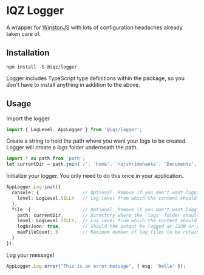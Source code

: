 # IQZ Logger

A wrapper for [WinstonJS][link-winston] with lots of configuration headaches already taken care of.

## Installation

```
npm install -S @iqz/logger
```

Logger includes TypeScript type definitions within the package, so you don't have to install anything in addition to the above.

## Usage

Import the logger

```typescript
import { LogLevel, AppLogger } from '@iqz/logger';
```

Create a string to hold the path where you want your logs to be created. Logger will create a _logs_ folder underneath the path.

```typescript
import * as path from 'path';
let currentDir = path.join('/', 'home', 'rajshrimohanks', 'Documents', 'works', 'test-proj');
```

Initialize your logger. You only need to do this once in your application.

```typescript
AppLogger.Log.init({
  console: {                // Optional. Remove if you don't want logging to console.
    level: LogLevel.SILLY   // Log level from which the content should be logged to the console.
  },
  file: {                   // Optional. Remove if you don't want logging to file.
    path: currentDir,       // Directory where the 'logs' folder should be created.
    level: LogLevel.SILLY,  // Log level from which the content should be logged to the log file.
    logAsJson: true,        // Should the output be logged as JSON or plain text. true - JSON; false - plain text
    maxFileCount: 5         // Maximum number of log files to be retained. Logger creates a new file for every individual day.
  }
});
```

Log your message!

```typescript
AppLogger.Log.error("This is an error message", { msg: 'hello' });
```

[link-winston]: https://github.com/winstonjs/winston
